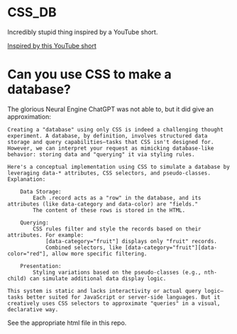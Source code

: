 # CSS_DB
Incredibly stupid thing inspired by a YouTube short. 

[Inspired by this YouTube short](https://www.youtube.com/shorts/mAvWBub8Ycc)

# Can you use CSS to make a database? 

The glorious Neural Engine ChatGPT was not able to, but it did give an approximation:

```
Creating a "database" using only CSS is indeed a challenging thought experiment. A database, by definition, involves structured data storage and query capabilities—tasks that CSS isn't designed for. However, we can interpret your request as mimicking database-like behavior: storing data and "querying" it via styling rules.

Here's a conceptual implementation using CSS to simulate a database by leveraging data-* attributes, CSS selectors, and pseudo-classes.
Explanation:

    Data Storage:
        Each .record acts as a "row" in the database, and its attributes (like data-category and data-color) are "fields."
        The content of these rows is stored in the HTML.

    Querying:
        CSS rules filter and style the records based on their attributes. For example:
            [data-category="fruit"] displays only "fruit" records.
            Combined selectors, like [data-category="fruit"][data-color="red"], allow more specific filtering.

    Presentation:
        Styling variations based on the pseudo-classes (e.g., nth-child) can simulate additional data display logic.

This system is static and lacks interactivity or actual query logic—tasks better suited for JavaScript or server-side languages. But it creatively uses CSS selectors to approximate "queries" in a visual, declarative way.
```

See the appropriate html file in this repo. 
